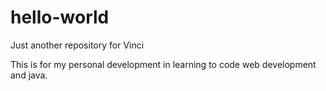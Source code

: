 # hello-world
Just another repository for Vinci

This is for my personal development in learning to code web development and java.
